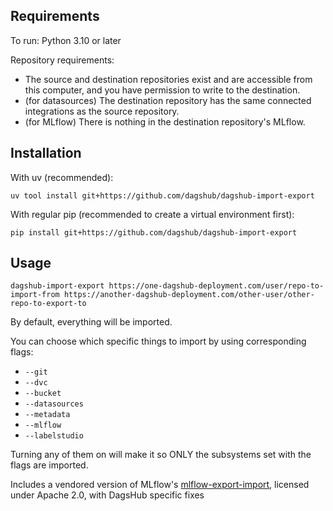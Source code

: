 
## Requirements
To run: Python 3.10 or later

Repository requirements:
- The source and destination repositories exist and are accessible from this computer,
  and you have permission to write to the destination.
- (for datasources) The destination repository has the same connected integrations as the source repository.
- (for MLflow) There is nothing in the destination repository's MLflow.


## Installation

With uv (recommended):
```shell
uv tool install git+https://github.com/dagshub/dagshub-import-export
```

With regular pip (recommended to create a virtual environment first):
```shell
pip install git+https://github.com/dagshub/dagshub-import-export
```

## Usage
```shell
dagshub-import-export https://one-dagshub-deployment.com/user/repo-to-import-from https://another-dagshub-deployment.com/other-user/other-repo-to-export-to
```

By default, everything will be imported.

You can choose which specific things to import by using corresponding flags:
- `--git`
- `--dvc`
- `--bucket`
- `--datasources`
- `--metadata`
- `--mlflow`
- `--labelstudio`

Turning any of them on will make it so ONLY the subsystems set with the flags are imported.

Includes a vendored version of MLflow's [mlflow-export-import](https://github.com/mlflow/mlflow-export-import), licensed under Apache 2.0, with DagsHub specific fixes